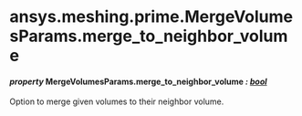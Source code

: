 <a id="ansys-meshing-prime-mergevolumesparams-merge-to-neighbor-volume"></a>

# ansys.meshing.prime.MergeVolumesParams.merge_to_neighbor_volume

<a id="ansys.meshing.prime.MergeVolumesParams.merge_to_neighbor_volume"></a>

#### *property* MergeVolumesParams.merge_to_neighbor_volume *: [bool](https://docs.python.org/3.11/library/functions.html#bool)*

Option to merge given volumes to their neighbor volume.

<!-- !! processed by numpydoc !! -->
